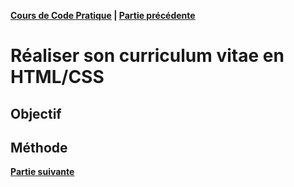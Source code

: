 **[Cours de Code Pratique](../README.md) | [Partie précédente](../installation-ide/README.md)**

# Réaliser son curriculum vitae en HTML/CSS

## Objectif

## Méthode

**[Partie suivante](../javascript/README.md)**